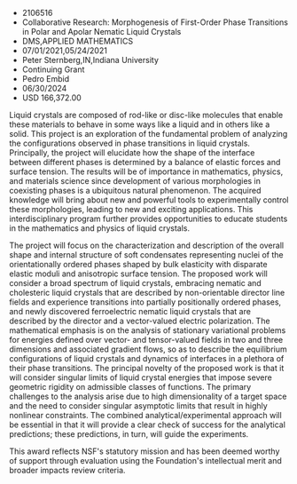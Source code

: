 
* 2106516
* Collaborative Research: Morphogenesis of First-Order Phase Transitions in Polar and Apolar Nematic Liquid Crystals
* DMS,APPLIED MATHEMATICS
* 07/01/2021,05/24/2021
* Peter Sternberg,IN,Indiana University
* Continuing Grant
* Pedro Embid
* 06/30/2024
* USD 166,372.00

Liquid crystals are composed of rod-like or disc-like molecules that enable
these materials to behave in some ways like a liquid and in others like a solid.
This project is an exploration of the fundamental problem of analyzing the
configurations observed in phase transitions in liquid crystals. Principally,
the project will elucidate how the shape of the interface between different
phases is determined by a balance of elastic forces and surface tension. The
results will be of importance in mathematics, physics, and materials science
since development of various morphologies in coexisting phases is a ubiquitous
natural phenomenon. The acquired knowledge will bring about new and powerful
tools to experimentally control these morphologies, leading to new and exciting
applications. This interdisciplinary program further provides opportunities to
educate students in the mathematics and physics of liquid crystals.

The project will focus on the characterization and description of the overall
shape and internal structure of soft condensates representing nuclei of the
orientationally ordered phases shaped by bulk elasticity with disparate elastic
moduli and anisotropic surface tension. The proposed work will consider a broad
spectrum of liquid crystals, embracing nematic and cholesteric liquid crystals
that are described by non-orientable director line fields and experience
transitions into partially positionally ordered phases, and newly discovered
ferroelectric nematic liquid crystals that are described by the director and a
vector-valued electric polarization. The mathematical emphasis is on the
analysis of stationary variational problems for energies defined over vector-
and tensor-valued fields in two and three dimensions and associated gradient
flows, so as to describe the equilibrium configurations of liquid crystals and
dynamics of interfaces in a plethora of their phase transitions. The principal
novelty of the proposed work is that it will consider singular limits of liquid
crystal energies that impose severe geometric rigidity on admissible classes of
functions. The primary challenges to the analysis arise due to high
dimensionality of a target space and the need to consider singular asymptotic
limits that result in highly nonlinear constraints. The combined
analytical/experimental approach will be essential in that it will provide a
clear check of success for the analytical predictions; these predictions, in
turn, will guide the experiments.

This award reflects NSF's statutory mission and has been deemed worthy of
support through evaluation using the Foundation's intellectual merit and broader
impacts review criteria.
